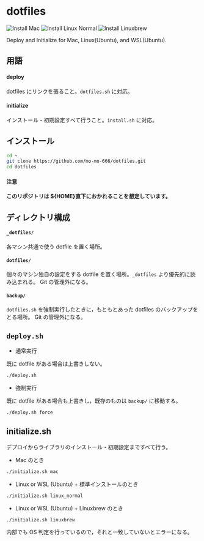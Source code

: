# dotfiles
![Install Mac](https://github.com/mo-mo-666/dotfiles/workflows/Install%20Mac/badge.svg)
![Install Linux Normal](https://github.com/mo-mo-666/dotfiles/workflows/Install%20Linux%20Normal/badge.svg)
![Install Linuxbrew](https://github.com/mo-mo-666/dotfiles/workflows/Install%20Linuxbrew/badge.svg)

Deploy and Initialize for Mac, Linux(Ubuntu), and WSL(Ubuntu).

## 用語

#### deploy
dotfiles にリンクを張ること。`dotfiles.sh` に対応。

#### initialize
インストール・初期設定すべて行うこと。`install.sh` に対応。

## インストール
```bash
cd ~
git clone https://github.com/mo-mo-666/dotfiles.git
cd dotfiles
```

#### 注意
**このリポジトリは ${HOME}直下におかれることを想定しています。**

## ディレクトリ構成

#### `_dotfiles/`
各マシン共通で使う dotfile を置く場所。

#### `dotfiles/`
個々のマシン独自の設定をする dotfile を置く場所。`_dotfiles` より優先的に読み込まれる。
Git の管理外になる。

#### `backup/`
`dotfiles.sh` を強制実行したときに，もともとあった dotfiles のバックアップをとる場所。
Git の管理外になる。

## `deploy.sh`

- 通常実行

既に dotfile がある場合は上書きしない。

```bash
./deploy.sh
```

- 強制実行

既に dotfile がある場合も上書きし，既存のものは `backup/` に移動する。

```bash
./deploy.sh force
```

## initialize.sh

デプロイからライブラリのインストール・初期設定まですべて行う。

- Mac のとき

```bash
./initialize.sh mac
```

- Linux or WSL (Ubuntu) + 標準インストールのとき

```bash
./initialize.sh linux_normal
```

- Linux or WSL (Ubuntu) + Linuxbrew のとき

```bash
./initialize.sh linuxbrew
```

内部でも OS 判定を行っているので，それと一致していないとエラーになる。
